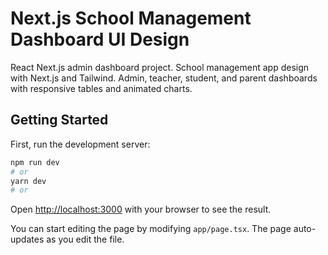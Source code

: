 # Next.js School Management Dashboard UI Design

React Next.js admin dashboard project. School management app design with Next.js and Tailwind. Admin, teacher, student, and parent dashboards with responsive tables and animated charts.

## Getting Started

First, run the development server:

```bash
npm run dev
# or
yarn dev
# or

```

Open [http://localhost:3000](http://localhost:3000) with your browser to see the result.

You can start editing the page by modifying `app/page.tsx`. The page auto-updates as you edit the file.
